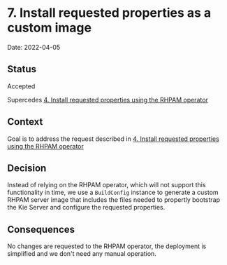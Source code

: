 # 7. Install requested properties as a custom image

Date: 2022-04-05

## Status

Accepted

Supercedes [4. Install requested properties using the RHPAM operator](0004-install-requested-properties-using-the-rhpam-operator.md)

## Context

Goal is to address the request described in [4. Install requested properties using the RHPAM operator](0004-install-requested-properties-using-the-rhpam-operator.md)

## Decision

Instead of relying on the RHPAM operator, which will not support this functionality in time, we use a `BuildConfig` instance
to generate a custom RHPAM server image that includes the files needed to propertly bootstrap the Kie Server and configure
the requested properties.

## Consequences

No changes are requested to the RHPAM operator, the deployment is simplified and we don't need any manual operation.
